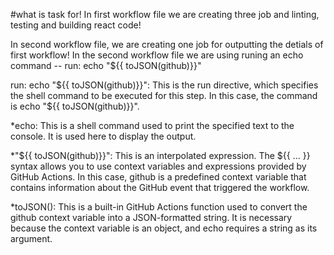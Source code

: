 #what is task for!
In first workflow file we are creating three job and linting, testing and building react code!

In second workflow file, we are creating one job for outputting the detials of first workflow! 
In the second workflow file we are using runing an echo command -- run: echo "${{ toJSON(github)}}"

run: echo "${{ toJSON(github)}}": This is the run directive, which specifies the shell command to be executed for this step. In this case, the command is echo "${{ toJSON(github)}}".

*echo: This is a shell command used to print the specified text to the console. It is used here to display the output.

*"${{ toJSON(github)}}": This is an interpolated expression. The ${{ ... }} syntax allows you to use context variables and expressions provided by GitHub Actions. In this case, github is a predefined context variable that contains information about the GitHub event that triggered the workflow.

*toJSON(): This is a built-in GitHub Actions function used to convert the github context variable into a JSON-formatted string. It is necessary because the context variable is an object, and echo requires a string as its argument.